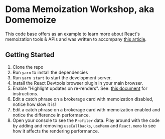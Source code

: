 # Doma Memoization Workshop, aka Domemoize

This code base offers as an example to learn more about React's memoization tools & APIs and was written to accompany [this article](https://medium.com/p/6ac93c00418c).

## Getting Started
1. Clone the repo
1. Run `yarn` to install the dependencies
1. Run `yarn start` to start the development server.
1. Install the React Devtools browser plugin in your main browser.
1. Enable "Highlight updates on re-renders". See: <a target="_blank" href="https://medium.com/dev-proto/highlight-react-components-updates-1b2832f2ce48">this document</a> for instructions.
1. Edit a catch phrase on a brokerage card with memoization disabled, notice how slow it is!
1. Edit a catch phrase on a brokerage card with memoization enabled and notice the difference in performance.
1. Open your console to see the `Profiler` data. Play around with the code by adding and removing `useCallbacks`, `useMemo` and `React.memo` to see how it affects the rendering performance.
